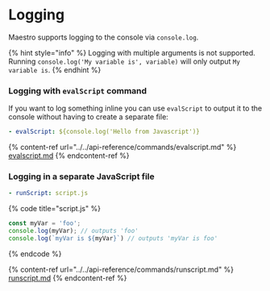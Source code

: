 # Logging

Maestro supports logging to the console via `console.log`.

{% hint style="info" %}
Logging with multiple arguments is not supported. Running `console.log('My variable is', variable)` will only output `My variable is`.
{% endhint %}

### Logging with `evalScript` command

If you want to log something inline you can use `evalScript` to output it to the console without having to create a separate file:

```yaml
- evalScript: ${console.log('Hello from Javascript')}
```

{% content-ref url="../../api-reference/commands/evalscript.md" %}
[evalscript.md](../../api-reference/commands/evalscript.md)
{% endcontent-ref %}

### Logging in a separate JavaScript file

```yaml
- runScript: script.js
```

{% code title="script.js" %}
```javascript
const myVar = 'foo';
console.log(myVar); // outputs 'foo'
console.log(`myVar is ${myVar}`) // outputs 'myVar is foo'
```
{% endcode %}

{% content-ref url="../../api-reference/commands/runscript.md" %}
[runscript.md](../../api-reference/commands/runscript.md)
{% endcontent-ref %}
